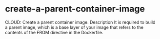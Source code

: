 # create-a-parent-container-image
CLOUD: Create a parent container image. Description   It is required to build a parent image, which is a base layer of your image that refers to the contents of the FROM directive in the Dockerfile.
